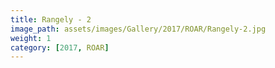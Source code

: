 ```yaml
---
title: Rangely - 2
image_path: assets/images/Gallery/2017/ROAR/Rangely-2.jpg
weight: 1
category: [2017, ROAR]
---
```

